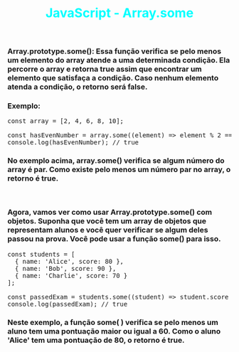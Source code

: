 # <div align="center" style="color:Cyan; font-weight:bold;"> JavaScript - Array.some</div>

<br>

### Array.prototype.some(): Essa função verifica se pelo menos um elemento do array atende a uma determinada condição. Ela percorre o array e retorna true assim que encontrar um elemento que satisfaça a condição. Caso nenhum elemento atenda a condição, o retorno será false.

### Exemplo:

<pre>
const array = [2, 4, 6, 8, 10];

const hasEvenNumber = array.some((element) => element % 2 === 0);
console.log(hasEvenNumber); // true
</pre>

### No exemplo acima, array.some() verifica se algum número do array é par. Como existe pelo menos um número par no array, o retorno é true.

<br>

### Agora, vamos ver como usar Array.prototype.some() com objetos. Suponha que você tem um array de objetos que representam alunos e você quer verificar se algum deles passou na prova. Você pode usar a função some() para isso.

<pre>
const students = [
  { name: 'Alice', score: 80 },
  { name: 'Bob', score: 90 },
  { name: 'Charlie', score: 70 }
];

const passedExam = students.some((student) => student.score >= 60);
console.log(passedExam); // true
</pre>

### Neste exemplo, a função some( ) verifica se pelo menos um aluno tem uma pontuação maior ou igual a 60. Como o aluno 'Alice' tem uma pontuação de 80, o retorno é true.
